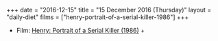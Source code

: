 +++
date = "2016-12-15"
title = "15 December 2016 (Thursday)"
layout = "daily-diet"
films = ["henry-portrait-of-a-serial-killer-1986"]
+++

<ul>
<li class="entry films">Film: <a href="/films/henry-portrait-of-a-serial-killer-1986">Henry: Portrait of a Serial Killer (1986)</a> +</li>
</ul>